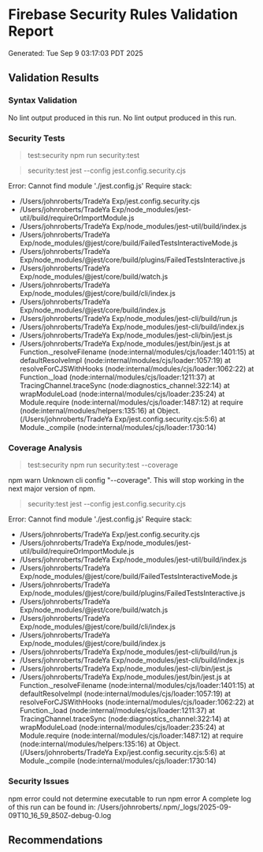 # Firebase Security Rules Validation Report
Generated: Tue Sep  9 03:17:03 PDT 2025

## Validation Results

### Syntax Validation
No lint output produced in this run.
No lint output produced in this run.

### Security Tests

> test:security
> npm run security:test


> security:test
> jest --config jest.config.security.cjs

Error: Cannot find module './jest.config.js'
Require stack:
- /Users/johnroberts/TradeYa Exp/jest.config.security.cjs
- /Users/johnroberts/TradeYa Exp/node_modules/jest-util/build/requireOrImportModule.js
- /Users/johnroberts/TradeYa Exp/node_modules/jest-util/build/index.js
- /Users/johnroberts/TradeYa Exp/node_modules/@jest/core/build/FailedTestsInteractiveMode.js
- /Users/johnroberts/TradeYa Exp/node_modules/@jest/core/build/plugins/FailedTestsInteractive.js
- /Users/johnroberts/TradeYa Exp/node_modules/@jest/core/build/watch.js
- /Users/johnroberts/TradeYa Exp/node_modules/@jest/core/build/cli/index.js
- /Users/johnroberts/TradeYa Exp/node_modules/@jest/core/build/index.js
- /Users/johnroberts/TradeYa Exp/node_modules/jest-cli/build/run.js
- /Users/johnroberts/TradeYa Exp/node_modules/jest-cli/build/index.js
- /Users/johnroberts/TradeYa Exp/node_modules/jest-cli/bin/jest.js
- /Users/johnroberts/TradeYa Exp/node_modules/jest/bin/jest.js
    at Function._resolveFilename (node:internal/modules/cjs/loader:1401:15)
    at defaultResolveImpl (node:internal/modules/cjs/loader:1057:19)
    at resolveForCJSWithHooks (node:internal/modules/cjs/loader:1062:22)
    at Function._load (node:internal/modules/cjs/loader:1211:37)
    at TracingChannel.traceSync (node:diagnostics_channel:322:14)
    at wrapModuleLoad (node:internal/modules/cjs/loader:235:24)
    at Module.require (node:internal/modules/cjs/loader:1487:12)
    at require (node:internal/modules/helpers:135:16)
    at Object.<anonymous> (/Users/johnroberts/TradeYa Exp/jest.config.security.cjs:5:6)
    at Module._compile (node:internal/modules/cjs/loader:1730:14)

### Coverage Analysis

> test:security
> npm run security:test --coverage

npm warn Unknown cli config "--coverage". This will stop working in the next major version of npm.

> security:test
> jest --config jest.config.security.cjs

Error: Cannot find module './jest.config.js'
Require stack:
- /Users/johnroberts/TradeYa Exp/jest.config.security.cjs
- /Users/johnroberts/TradeYa Exp/node_modules/jest-util/build/requireOrImportModule.js
- /Users/johnroberts/TradeYa Exp/node_modules/jest-util/build/index.js
- /Users/johnroberts/TradeYa Exp/node_modules/@jest/core/build/FailedTestsInteractiveMode.js
- /Users/johnroberts/TradeYa Exp/node_modules/@jest/core/build/plugins/FailedTestsInteractive.js
- /Users/johnroberts/TradeYa Exp/node_modules/@jest/core/build/watch.js
- /Users/johnroberts/TradeYa Exp/node_modules/@jest/core/build/cli/index.js
- /Users/johnroberts/TradeYa Exp/node_modules/@jest/core/build/index.js
- /Users/johnroberts/TradeYa Exp/node_modules/jest-cli/build/run.js
- /Users/johnroberts/TradeYa Exp/node_modules/jest-cli/build/index.js
- /Users/johnroberts/TradeYa Exp/node_modules/jest-cli/bin/jest.js
- /Users/johnroberts/TradeYa Exp/node_modules/jest/bin/jest.js
    at Function._resolveFilename (node:internal/modules/cjs/loader:1401:15)
    at defaultResolveImpl (node:internal/modules/cjs/loader:1057:19)
    at resolveForCJSWithHooks (node:internal/modules/cjs/loader:1062:22)
    at Function._load (node:internal/modules/cjs/loader:1211:37)
    at TracingChannel.traceSync (node:diagnostics_channel:322:14)
    at wrapModuleLoad (node:internal/modules/cjs/loader:235:24)
    at Module.require (node:internal/modules/cjs/loader:1487:12)
    at require (node:internal/modules/helpers:135:16)
    at Object.<anonymous> (/Users/johnroberts/TradeYa Exp/jest.config.security.cjs:5:6)
    at Module._compile (node:internal/modules/cjs/loader:1730:14)

### Security Issues
npm error could not determine executable to run
npm error A complete log of this run can be found in: /Users/johnroberts/.npm/_logs/2025-09-09T10_16_59_850Z-debug-0.log

## Recommendations
